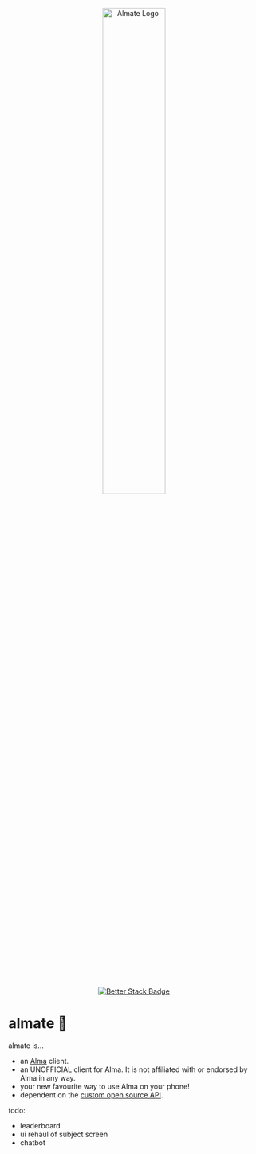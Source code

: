 <p align="center">
   <a href="https://github.com/smattsil/almate/releases">
     <img src="https://github.com/smattsil/almate/blob/main/app/src/main/res/drawable/vectoralmatelexend.png" alt="Almate Logo" width=50%>
   </a>
</p>
<p align="center">
   <a href="https://almate.betteruptime.com/">
     <img src="https://uptime.betterstack.com/status-badges/v1/monitor/1cxzg.svg" alt="Better Stack Badge">
   </a>
</p>

# **almate** 🌟

almate is...
- an [Alma](https://getalma.com/) client.
- an UNOFFICIAL client for Alma. It is not affiliated with or endorsed by Alma in any way.
- your new favourite way to use Alma on your phone!
- dependent on the [custom open source API](https://github.com/smattsil/getalma-api).

todo:
- leaderboard
- ui rehaul of subject screen
- chatbot
